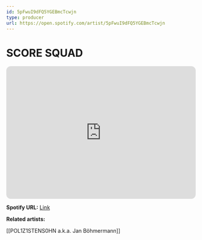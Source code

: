 ```yaml
---
id: 5pFwuI9dFQ5YGEBmcTcwjn
type: producer
url: https://open.spotify.com/artist/5pFwuI9dFQ5YGEBmcTcwjn
---
```

# SCORE SQUAD

<iframe style="border-radius:12px" src="https://open.spotify.com/embed/artist/5pFwuI9dFQ5YGEBmcTcwjn" width="100%" height="352" frameBorder="0" allowfullscreen="" allow="autoplay; clipboard-write; encrypted-media; fullscreen; picture-in-picture" loading="lazy"></iframe>

**Spotify URL:** [Link](https://open.spotify.com/artist/5pFwuI9dFQ5YGEBmcTcwjn)

**Related artists:**

[[POL1Z1STENS0HN a.k.a. Jan Böhmermann]]
